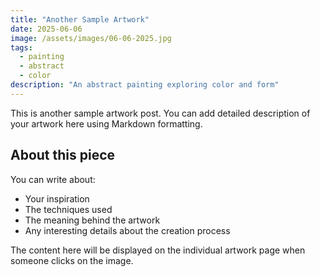 ```yaml
---
title: "Another Sample Artwork"
date: 2025-06-06
image: /assets/images/06-06-2025.jpg
tags: 
  - painting
  - abstract
  - color
description: "An abstract painting exploring color and form"
---
```


This is another sample artwork post. You can add detailed description of your artwork here using Markdown formatting.

## About this piece

You can write about:
- Your inspiration
- The techniques used
- The meaning behind the artwork
- Any interesting details about the creation process

The content here will be displayed on the individual artwork page when someone clicks on the image.